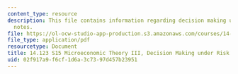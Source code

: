 ```yaml
---
content_type: resource
description: This file contains information regarding decision making under risk lecture
  notes.
file: https://ol-ocw-studio-app-production.s3.amazonaws.com/courses/14-123-microeconomic-theory-iii-spring-2015/02f917a9f6cf1d6a3c7397d457b23951_MIT14_123S15_Chap2.pdf
file_type: application/pdf
resourcetype: Document
title: 14.123 S15 Microeconomic Theory III, Decision Making under Risk Lecture Notes
uid: 02f917a9-f6cf-1d6a-3c73-97d457b23951
---
```

